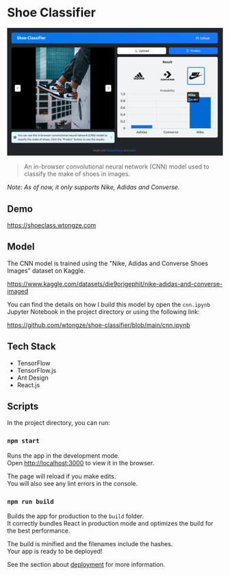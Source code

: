 # Shoe Classifier

![Demo](demo.png)

> An in-browser convolutional neural network (CNN) model used to classify the make of shoes in images.

*Note: As of now, it only supports Nike, Adidas and Converse.*

## Demo

<https://shoeclass.wtongze.com>

## Model

The CNN model is trained using the "Nike, Adidas and Converse Shoes Images" dataset on Kaggle.

<https://www.kaggle.com/datasets/die9origephit/nike-adidas-and-converse-imaged>

You can find the details on how I build this model by open the `cnn.ipynb` Jupyter Notebook in the project directory or using the following link:

<https://github.com/wtongze/shoe-classifier/blob/main/cnn.ipynb>

## Tech Stack

- TensorFlow
- TensorFlow.js
- Ant Design
- React.js

## Scripts

In the project directory, you can run:

### `npm start`

Runs the app in the development mode.\
Open [http://localhost:3000](http://localhost:3000) to view it in the browser.

The page will reload if you make edits.\
You will also see any lint errors in the console.

### `npm run build`

Builds the app for production to the `build` folder.\
It correctly bundles React in production mode and optimizes the build for the best performance.

The build is minified and the filenames include the hashes.\
Your app is ready to be deployed!

See the section about [deployment](https://facebook.github.io/create-react-app/docs/deployment) for more information.
